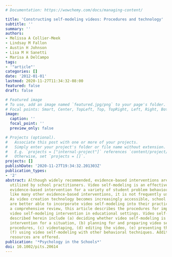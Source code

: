 ```yaml
---
# Documentation: https://wowchemy.com/docs/managing-content/

title: 'Constructing self‐modeling videos: Procedures and technology'
subtitle: ''
summary: ''
authors:
- Melissa A Collier‐Meek
- Lindsay M Fallon
- Austin H Johnson
- Lisa M H Sanetti
- Marisa A DelCampo
tags:
- '"article"'
categories: []
date: '2012-01-01'
lastmod: 2020-11-27T11:34:32-08:00
featured: false
draft: false

# Featured image
# To use, add an image named `featured.jpg/png` to your page's folder.
# Focal points: Smart, Center, TopLeft, Top, TopRight, Left, Right, BottomLeft, Bottom, BottomRight.
image:
  caption: ''
  focal_point: ''
  preview_only: false

# Projects (optional).
#   Associate this post with one or more of your projects.
#   Simply enter your project's folder or file name without extension.
#   E.g. `projects = ["internal-project"]` references `content/project/deep-learning/index.md`.
#   Otherwise, set `projects = []`.
projects: []
publishDate: '2020-11-27T19:34:32.201303Z'
publication_types:
- '2'
abstract: Although widely recommended, evidence‐based interventions are not regularly
  utilized by school practitioners. Video self‐modeling is an effective and efficient
  evidence‐based intervention for a variety of student problem behaviors. However,
  like many other evidence‐based interventions, it is not frequently used in schools.
  As video creation technology becomes increasingly accessible, school psychologists
  are better able to incorporate video self‐modeling into their practice. Built on
  a comprehensive review, this article describes the procedures for implementing a
  video self‐modeling intervention in educational settings. Video self‐modeling procedures
  described herein include (a) deciding whether video self‐modeling is an appropriate
  intervention for a situation, (b) planning for and preparing video self‐modeling
  procedures, (c) videotaping, (d) editing the video, (e) presenting the video, and
  (f) using video self‐modeling with other behavioral techniques. Additionally, further
  resources are offered.
publication: '*Psychology in the Schools*'
doi: 10.1002/pits.20614
---
```

